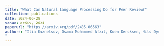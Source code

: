 ```yaml
---
title: "What Can Natural Language Processing Do for Peer Review?"
collection: publications
date: 2024-06-28
venue: arXiv, 2024
paperurl: "https://arxiv.org/pdf/2405.06563"
authors: "Ilia Kuznetsov, Osama Mohammed Afzal, Koen Dercksen, Nils Dycke, Alexander Goldberg, Tom Hope, Dirk Hovy, Jonathan K. Kummerfeld, Anne Lauscher, Kevin Leyton-Brown, Sheng Lu, Mausam, Margot Mieskes, Aurélie Névéol, Danish Pruthi, Lizhen Qu, Roy Schwartz, Noah A. Smith, Thamar Solorio, Jingyan Wang, Xiaodan Zhu, Anna Rogers, Nihar Shah, Iryna Gurevych
"
---
```



